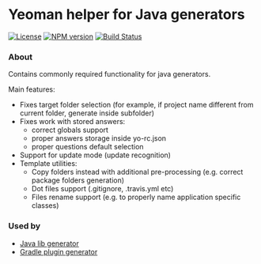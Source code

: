 # Yeoman helper for Java generators

[![License](http://img.shields.io/badge/license-MIT-blue.svg)](http://www.opensource.org/licenses/MIT)
[![NPM version](http://img.shields.io/npm/v/yo-java-helper.svg)](http://badge.fury.io/js/yo-java-helper)
[![Build Status](https://travis-ci.com/xvik/yo-java-helper.svg?branch=master)](https://travis-ci.com/xvik/yo-java-helper)


### About

Contains commonly required functionality for java generators.

Main features:
 * Fixes target folder selection (for example, if project name different from current folder, generate inside subfolder)
 * Fixes work with stored answers:
    - correct globals support
    - proper answers storage inside yo-rc.json
    - proper questions default selection
 * Support for update mode (update recognition)
 * Template utilities:
    - Copy folders instead with additional pre-processing (e.g. correct package folders generation)
    - Dot files support (.gitignore, .travis.yml etc)
    - Files rename support (e.g. to properly name application specific classes)

### Used by

* [Java lib generator](https://github.com/xvik/generator-lib-java)
* [Gradle plugin generator](https://github.com/xvik/generator-gradle-plugin)
